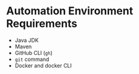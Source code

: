 # Automation Environment Requirements

- Java JDK
- Maven
- GitHub CLI (`gh`)
- `git` command
- Docker and docker CLI
